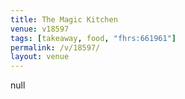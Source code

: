 ```yaml
---
title: The Magic Kitchen
venue: v18597
tags: [takeaway, food, "fhrs:661961"]
permalink: /v/18597/
layout: venue
---
```

null